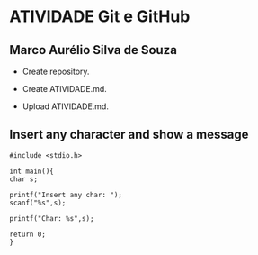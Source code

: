﻿# ATIVIDADE Git e GitHub 
## Marco Aurélio Silva de Souza

* Create repository.

* Create ATIVIDADE.md.

* Upload ATIVIDADE.md.

## Insert any character and show a message

```
#include <stdio.h>

int main(){
char s;

printf("Insert any char: ");
scanf("%s",s);

printf("Char: %s",s);

return 0;
}
 
```
